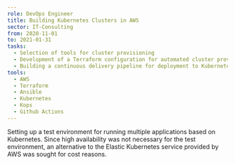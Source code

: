 ```yaml
---
role: DevOps Engineer
title: Building Kubernetes Clusters in AWS
sector: IT-Consulting
from: 2020-11-01
to: 2021-01-31
tasks:
  - Selection of tools for cluster provisioning
  - Development of a Terraform configuration for automated cluster provisioning
  - Building a continuous delivery pipeline for deployment to Kubernetes
tools:
  - AWS
  - Terraform
  - Ansible
  - Kubernetes
  - Kops
  - Github Actions
---
```


Setting up a test environment for running multiple applications based on Kubernetes. Since high availability was not necessary for the test environment, an alternative to the Elastic Kubernetes service provided by AWS was sought for cost reasons.
